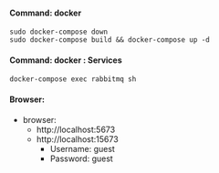#### Command: docker 
```
sudo docker-compose down
sudo docker-compose build && docker-compose up -d
```

#### Command: docker  : Services
```
docker-compose exec rabbitmq sh
```

#### Browser: 
- browser: 
  - http://localhost:5673
  - http://localhost:15673
    - Username: guest
    - Password: guest
